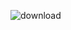 ![download](https://user-images.githubusercontent.com/96647171/155730848-3a2faab2-fc88-453b-b94e-8d3edbc5161d.png)
